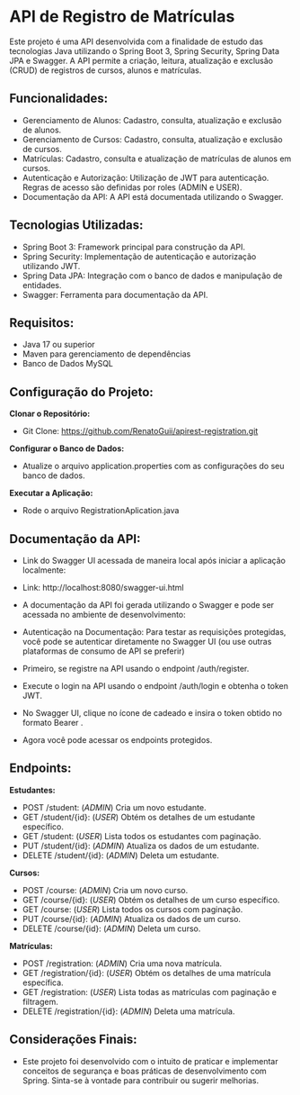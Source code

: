 <h1>API de Registro de Matrículas</h1>

Este projeto é uma API desenvolvida com a finalidade de estudo das tecnologias Java utilizando o Spring Boot 3, Spring Security, Spring Data JPA e Swagger. A API permite a criação, leitura, atualização e exclusão (CRUD) de registros de cursos, alunos e matrículas.

<h2>Funcionalidades:</h2>

- Gerenciamento de Alunos: Cadastro, consulta, atualização e exclusão de alunos.
- Gerenciamento de Cursos: Cadastro, consulta, atualização e exclusão de cursos.
- Matrículas: Cadastro, consulta e atualização de matrículas de alunos em cursos.
- Autenticação e Autorização: Utilização de JWT para autenticação. Regras de acesso são definidas por roles (ADMIN e USER).
- Documentação da API: A API está documentada utilizando o Swagger.

<h2>Tecnologias Utilizadas:</h2>

- Spring Boot 3: Framework principal para construção da API.
- Spring Security: Implementação de autenticação e autorização utilizando JWT.
- Spring Data JPA: Integração com o banco de dados e manipulação de entidades.
- Swagger: Ferramenta para documentação da API.

<h2>Requisitos:</h2>

- Java 17 ou superior
- Maven para gerenciamento de dependências
- Banco de Dados MySQL 

<h2>Configuração do Projeto:</h2>

**Clonar o Repositório:**

- Git Clone: https://github.com/RenatoGuii/apirest-registration.git

**Configurar o Banco de Dados:**
- Atualize o arquivo application.properties com as configurações do seu banco de dados.

**Executar a Aplicação:**
- Rode o arquivo RegistrationAplication.java

<h2>Documentação da API:</h2>

- Link do Swagger UI acessada de maneira local após iniciar a aplicação localmente:
- Link: http://localhost:8080/swagger-ui.html

- A documentação da API foi gerada utilizando o Swagger e pode ser acessada no ambiente de desenvolvimento:

- Autenticação na Documentação: Para testar as requisições protegidas, você pode se autenticar diretamente no Swagger UI (ou use outras plataformas de consumo de API se preferir)

- Primeiro, se registre na API usando o endpoint /auth/register.

- Execute o login na API usando o endpoint /auth/login e obtenha o token JWT.

- No Swagger UI, clique no ícone de cadeado e insira o token obtido no formato Bearer <seu-token>.

- Agora você pode acessar os endpoints protegidos.

<h2>Endpoints:</h2>

**Estudantes:**

- POST /student: (_ADMIN_) Cria um novo estudante.
- GET /student/{id}: (_USER_) Obtém os detalhes de um estudante específico.
- GET /student: (_USER_) Lista todos os estudantes com paginação.
- PUT /student/{id}: (_ADMIN_) Atualiza os dados de um estudante.
- DELETE /student/{id}: (_ADMIN_) Deleta um estudante.

**Cursos:**

- POST /course: (_ADMIN_) Cria um novo curso.
- GET /course/{id}: (_USER_) Obtém os detalhes de um curso específico.
- GET /course: (_USER_) Lista todos os cursos com paginação.
- PUT /course/{id}: (_ADMIN_) Atualiza os dados de um curso.
- DELETE /course/{id}: (_ADMIN_) Deleta um curso.

**Matrículas:**

- POST /registration: (_ADMIN_) Cria uma nova matrícula.
- GET /registration/{id}: (_USER_) Obtém os detalhes de uma matrícula específica.
- GET /registration: (_USER_) Lista todas as matrículas com paginação e filtragem.
- DELETE /registration/{id}: (_ADMIN_) Deleta uma matrícula.

<h2>Considerações Finais:</h2>

- Este projeto foi desenvolvido com o intuito de praticar e implementar conceitos de segurança e boas práticas de desenvolvimento com Spring. Sinta-se à vontade para contribuir ou sugerir melhorias.
